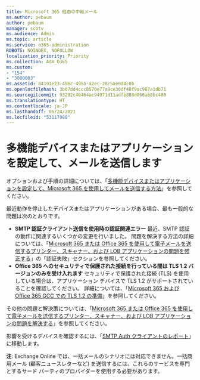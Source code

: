 ```yaml
---
title: Microsoft 365 経由の中継メール
ms.author: pebaum
author: pebaum
manager: scotv
ms.audience: Admin
ms.topic: article
ms.service: o365-administration
ROBOTS: NOINDEX, NOFOLLOW
localization_priority: Priority
ms.collection: Adm_O365
ms.custom:
- "154"
- "3000003"
ms.assetid: 84191e23-496c-495a-a2ec-28c5ae0d4c0b
ms.openlocfilehash: 3b07dd4ccc8570e77a9ce30df48f9ac987a1db71
ms.sourcegitcommit: 93292c46464ac94971d11adfb808d066ab8bc406
ms.translationtype: HT
ms.contentlocale: ja-JP
ms.lasthandoff: 06/24/2021
ms.locfileid: "53117988"
---
```

# <a name="set-up-a-multifunction-device-or-application-to-send-email"></a>多機能デバイスまたはアプリケーションを設定して、メールを送信します

オプションおよび手順の詳細については、「[多機能デバイスまたはアプリケーションを設定して、Microsoft 365 を使用してメールを送信する方法](/Exchange/mail-flow-best-practices/how-to-set-up-a-multifunction-device-or-application-to-send-email-using-microsoft-365-or-office-365)」を参照してください。
  
最近動作を停止したデバイスまたはアプリケーションがある場合、最も一般的な問題は次のとおりです。

- **SMTP 認証クライアント送信を使用時の認証関連エラー** 最近、SMTP 認証の動作に関連するいくつかの変更を行いました。 問題を解決する方法の詳細については、「[Microsoft 365 または Office 365 を使用して電子メールを送信するプリンター、スキャナー、および LOB アプリケーションの問題を修正する](/Exchange/mail-flow-best-practices/fix-issues-with-printers-scanners-and-lob-applications-that-send-email-using-off#error-authentication-unsuccessful)」の「認証失敗」セクションを参照してください。
- **Office 365 へのセキュリティで保護された接続を行っている間は TLS 1.2 バージョンのみを受け入れます** セキュリティで保護された接続 (TLS) を使用している場合は、アプリケーション デバイスで TLS 1.2 がサポートされていることを確認してください。 詳細については、「[Microsoft 365 および Office 365 GCC での TLS 1.2 の準備](/microsoft-365/compliance/prepare-tls-1.2-in-office-365)」を参照してください。
 
その他の問題と解決策については、「[Microsoft 365 または Office 365 を使用して電子メールを送信するプリンター、スキャナー、および LOB アプリケーションの問題を解決する](/Exchange/mail-flow-best-practices/fix-issues-with-printers-scanners-and-lob-applications-that-send-email-using-off)」を参照してください。

影響を受けるデバイスを確認するには、「[SMTP Auth クライアントのレポート](https://protection.office.com/mailflow/dashboard)」に移動します。

**注**: Exchange Online では、一括メールのシナリオには対応できません。一括商用メール (顧客ニュースレターなど) を送信するには、これらのサービスを専門とするサード パーティのプロバイダーを使用する必要があります。
